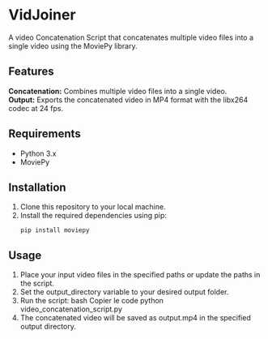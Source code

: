 # VidJoiner
A video Concatenation Script that concatenates multiple video files into a single video using the MoviePy library.

## Features
**Concatenation:** Combines multiple video files into a single video.
<br />
**Output:** Exports the concatenated video in MP4 format with the libx264 codec at 24 fps.

## Requirements
<ul>
  <li>Python 3.x</li>
  <li>MoviePy</li>
</ul>


## Installation
<ol>
  <li>Clone this repository to your local machine.</li>
  <li>
    Install the required dependencies using pip:
    <pre><code>pip install moviepy</code></pre>
  </li>
</ol>

## Usage
<ol>
  <li>Place your input video files in the specified paths or update the paths in the script.</li>
  <li>Set the output_directory variable to your desired output folder.</li>
  <li>
    Run the script:
    bash
    Copier le code
    python video_concatenation_script.py
  </li>
  <li>The concatenated video will be saved as output.mp4 in the specified output directory.</li>
</ol>
